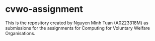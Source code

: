 # cvwo-assignment
This is the repository created by Nguyen Minh Tuan (A0223318M) as submissions for the assignments for Computing for Voluntary Welfare Organisations.
